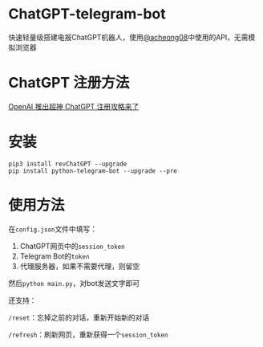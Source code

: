 # ChatGPT-telegram-bot
快速轻量级搭建电报ChatGPT机器人，使用[@acheong08](https://github.com/acheong08)中使用的API，无需模拟浏览器

# ChatGPT 注册方法

[OpenAI 推出超神 ChatGPT 注册攻略来了](https://www.v2ex.com/t/900126#reply145)

# 安装

```
pip3 install revChatGPT --upgrade
pip install python-telegram-bot --upgrade --pre
```

# 使用方法

在`config.json`文件中填写：

1. ChatGPT网页中的`session_token`
2. Telegram Bot的`token`
3. 代理服务器，如果不需要代理，则留空

然后`python main.py`，对bot发送文字即可

还支持：

`/reset`：忘掉之前的对话，重新开始新的对话

`/refresh`：刷新网页，重新获得一个`session_token`

